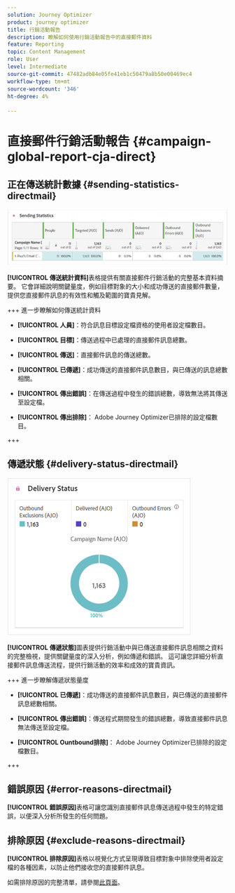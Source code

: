 ```yaml
---
solution: Journey Optimizer
product: journey optimizer
title: 行銷活動報告
description: 瞭解如何使用行銷活動報告中的直接郵件資料
feature: Reporting
topic: Content Management
role: User
level: Intermediate
source-git-commit: 47482adb84e05fe41eb1c50479a8b50e00469ec4
workflow-type: tm+mt
source-wordcount: '346'
ht-degree: 4%

---
```


# 直接郵件行銷活動報告 {#campaign-global-report-cja-direct}

## 正在傳送統計數據 {#sending-statistics-directmail}

![](assets/cja-direct-sending-stat.png)

**[!UICONTROL 傳送統計資料]**&#x200B;表格提供有關直接郵件行銷活動的完整基本資料摘要。 它會詳細說明關鍵量度，例如目標對象的大小和成功傳送的直接郵件數量，提供您直接郵件訊息的有效性和觸及範圍的寶貴見解。

+++ 進一步瞭解如何傳送統計資料

* **[!UICONTROL 人員]**：符合訊息目標設定檔資格的使用者設定檔數目。

* **[!UICONTROL 目標]**：傳送過程中已處理的直接郵件訊息總數。

* **[!UICONTROL 傳送]**：直接郵件訊息的傳送總數。

* **[!UICONTROL 已傳遞]**：成功傳送的直接郵件訊息數目，與已傳送的訊息總數相關。

* **[!UICONTROL 傳出錯誤]**：在傳送過程中發生的錯誤總數，導致無法將其傳送至設定檔。

* **[!UICONTROL 傳出排除]**： Adobe Journey Optimizer已排除的設定檔數目。

+++

## 傳遞狀態 {#delivery-status-directmail}

![](assets/cja-direct-delivery-status.png)

**[!UICONTROL 傳遞狀態]**&#x200B;圖表提供行銷活動中與已傳送直接郵件訊息相關之資料的完整檢視，提供關鍵量度的深入分析，例如傳遞和錯誤。 這可讓您詳細分析直接郵件訊息傳送流程，提供行銷活動的效率和成效的寶貴資訊。

+++ 進一步瞭解傳遞狀態量度

* **[!UICONTROL 已傳遞]**：成功傳送的直接郵件訊息數目，與已傳送的直接郵件訊息總數相關。

* **[!UICONTROL 傳出錯誤]**：傳送程式期間發生的錯誤總數，導致直接郵件訊息無法傳送至設定檔。

* **[!UICONTROL Ountbound排除]**： Adobe Journey Optimizer已排除的設定檔數目。

+++

## 錯誤原因 {#error-reasons-directmail}

**[!UICONTROL 錯誤原因]**&#x200B;表格可讓您識別直接郵件訊息傳送過程中發生的特定錯誤，以便深入分析所發生的任何問題。

## 排除原因 {#exclude-reasons-directmail}

[](assets/cja-direct-excluded.png)

**[!UICONTROL 排除原因]**&#x200B;表格以視覺化方式呈現導致目標對象中排除使用者設定檔的各種因素，以防止他們接收您的直接郵件訊息。

如需排除原因的完整清單，請參閱[此頁面](exclusion-list.md)。
